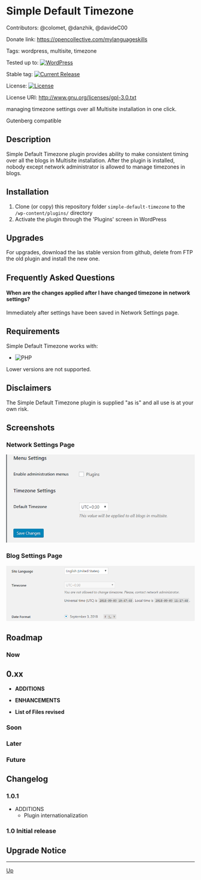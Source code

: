 # Simple Default Timezone

Contributors: @colomet, @danzhik, @davideC00

Donate link: https://opencollective.com/mylanguageskills

Tags: wordpress, multisite, timezone

Tested up to: [![WordPress](https://img.shields.io/wordpress/v/akismet.svg)](https://wordpress.org/download/)

Stable tag: [![Current Release](https://img.shields.io/github/release/my-language-skills/simple-default-timezone.svg)](https://github.com/my-language-skills/simple-default-timezone/releases/latest/)

License:  [![License](https://img.shields.io/badge/license-GPL--3.0-red.svg)](https://github.com/my-language-skills/all-in-one-metadata/blob/master/LICENSE.txt)

License URI: http://www.gnu.org/licenses/gpl-3.0.txt

managing timezone settings over all Multisite installation in one click.

Gutenberg compatible

## Description

Simple Default Timezone plugin provides ability to make consistent timing over all the blogs in Multisite installation. After the plugin is installed, nobody except network administrator is allowed to manage timezones in blogs.

## Installation

1. Clone (or copy) this repository folder `simple-default-timezone` to the `/wp-content/plugins/` directory
1. Activate the plugin through the 'Plugins' screen in WordPress

## Upgrades

For upgrades, download the las stable version from github, delete from FTP the old plugin and install the new one.

## Frequently Asked Questions

#### When are the changes applied after I have changed timezone in network settings?

Immediately after settings have been saved in Network Settings page.

## Requirements

Simple Default Timezone works with:

 * ![PHP](https://img.shields.io/badge/PHP-7.2.X-blue.svg)

 Lower versions are not supported.

## Disclaimers

The Simple Default Timezone plugin is supplied "as is" and all use is at your own risk.

## Screenshots

### Network Settings Page
![Settings Page Network](/wp-assets/screenshot-1.png)
### Blog Settings Page
![Settings Page Network](/wp-assets/screenshot-2.png)

## Roadmap


### Now
## 0.xx
* **ADDITIONS**

* **ENHANCEMENTS**

* **List of Files revised**


### Soon


### Later

### Future

## Changelog

### 1.0.1
* ADDITIONS
  * Plugin internationalization

### 1.0 Initial release


## Upgrade Notice

---
[Up](/README.md)
